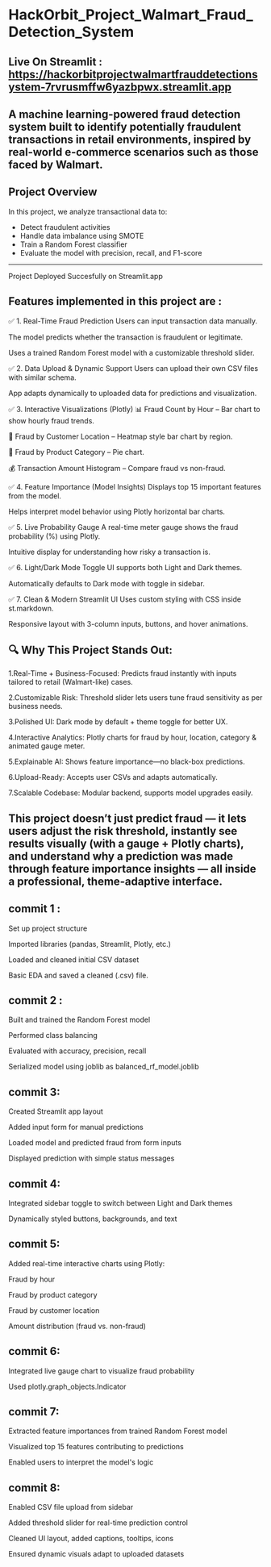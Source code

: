 # HackOrbit_Project_Walmart_Fraud_Detection_System

## Live On Streamlit : https://hackorbitprojectwalmartfrauddetectionsystem-7rvrusmffw6yazbpwx.streamlit.app

A machine learning-powered fraud detection system built to identify potentially fraudulent transactions in retail environments, inspired by real-world e-commerce scenarios such as those faced by Walmart.
---

##  Project Overview
In this project, we analyze transactional data to:
- Detect fraudulent activities
- Handle data imbalance using SMOTE
- Train a Random Forest classifier
- Evaluate the model with precision, recall, and F1-score
---

Project Deployed Succesfully on Streamlit.app

## Features implemented in this project are :
✅ 1. Real-Time Fraud Prediction
Users can input transaction data manually.

The model predicts whether the transaction is fraudulent or legitimate.

Uses a trained Random Forest model with a customizable threshold slider.

✅ 2. Data Upload & Dynamic Support
Users can upload their own CSV files with similar schema.

App adapts dynamically to uploaded data for predictions and visualization.

✅ 3. Interactive Visualizations (Plotly)
📊 Fraud Count by Hour – Bar chart to show hourly fraud trends.

🧭 Fraud by Customer Location – Heatmap style bar chart by region.

🛒 Fraud by Product Category – Pie chart.

💰 Transaction Amount Histogram – Compare fraud vs non-fraud.

✅ 4. Feature Importance (Model Insights)
Displays top 15 important features from the model.

Helps interpret model behavior using Plotly horizontal bar charts.

✅ 5. Live Probability Gauge
A real-time meter gauge shows the fraud probability (%) using Plotly.

Intuitive display for understanding how risky a transaction is.

✅ 6. Light/Dark Mode Toggle
UI supports both Light and Dark themes.

Automatically defaults to Dark mode with toggle in sidebar.

✅ 7. Clean & Modern Streamlit UI
Uses custom styling with CSS inside st.markdown.

Responsive layout with 3-column inputs, buttons, and hover animations.

## 🔍 Why This Project Stands Out:

1.Real-Time + Business-Focused: Predicts fraud instantly with inputs tailored to retail (Walmart-like) cases.

2.Customizable Risk: Threshold slider lets users tune fraud sensitivity as per business needs.

3.Polished UI: Dark mode by default + theme toggle for better UX.

4.Interactive Analytics: Plotly charts for fraud by hour, location, category & animated gauge meter.

5.Explainable AI: Shows feature importance—no black-box predictions.

6.Upload-Ready: Accepts user CSVs and adapts automatically.

7.Scalable Codebase: Modular backend, supports model upgrades easily.

## This project doesn’t just predict fraud — it lets users adjust the risk threshold, instantly see results visually (with a gauge + Plotly charts), and understand why a prediction was made through feature importance insights — all inside a professional, theme-adaptive interface.

## commit 1 :
Set up project structure

Imported libraries (pandas, Streamlit, Plotly, etc.)

Loaded and cleaned initial CSV dataset

Basic EDA and saved a cleaned (.csv) file.

## commit 2 :
Built and trained the Random Forest model

Performed class balancing

Evaluated with accuracy, precision, recall

Serialized model using joblib as balanced_rf_model.joblib

## commit 3:
Created Streamlit app layout

Added input form for manual predictions

Loaded model and predicted fraud from form inputs

Displayed prediction with simple status messages

## commit 4:
Integrated sidebar toggle to switch between Light and Dark themes

Dynamically styled buttons, backgrounds, and text

## commit 5:
Added real-time interactive charts using Plotly:

Fraud by hour

Fraud by product category

Fraud by customer location

Amount distribution (fraud vs. non-fraud)

## commit 6:
Integrated live gauge chart to visualize fraud probability

Used plotly.graph_objects.Indicator

## commit 7:
Extracted feature importances from trained Random Forest model

Visualized top 15 features contributing to predictions

Enabled users to interpret the model's logic

## commit 8:
Enabled CSV file upload from sidebar

Added threshold slider for real-time prediction control

Cleaned UI layout, added captions, tooltips, icons

Ensured dynamic visuals adapt to uploaded datasets

